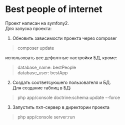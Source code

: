 Best people of internet
=========
Проект написан на symfony2.<br>
Для запуска проекта:<br>
1) Обновить зависимости проекта через composer<br>
> composer update

 использовать все дефолтные настройки БД, кроме:<br>

>database_name: bestPeople<br>
>database_user: bestApp<br>

2) Создать соответсуюшего пользователя и БД.<br>
 Для создание таблиц в БД: <br>
> php app/console doctrine:schema:update --force <br>

3) Запустить пхп-сервер в директории проекта<br>

>php app/console server:run
